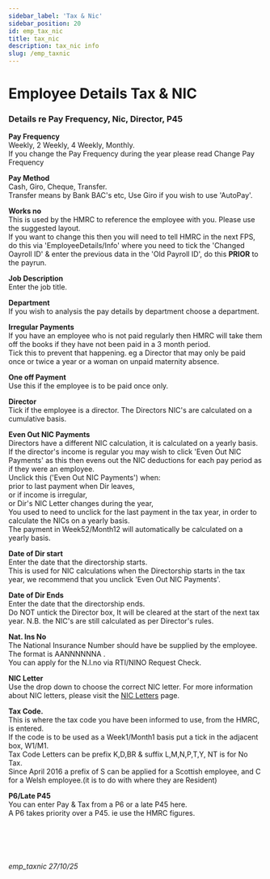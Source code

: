 ```yaml
---
sidebar_label: 'Tax & Nic'
sidebar_position: 20
id: emp_tax_nic
title: tax_nic
description: tax_nic info
slug: /emp_taxnic
---
```


# Employee Details Tax & NIC

### Details re Pay Frequency, Nic, Director, P45


**Pay Frequency**  
Weekly, 2 Weekly, 4 Weekly, Monthly.\
If you change the Pay Frequency during the year please read Change Pay Frequency

**Pay Method**  
Cash, Giro, Cheque, Transfer.  
Transfer means by Bank BAC's etc, Use Giro if you wish to use 'AutoPay'.

**Works no**  
This is used by the HMRC to reference the employee with you. Please use the suggested layout.  
If you want to change this then you will need to tell HMRC in the next FPS, do this via 'EmployeeDetails/Info' where you need to tick the 'Changed Oayroll ID' & enter the previous data in the 'Old Payroll ID', do this **PRIOR** to the payrun.

**Job Description**  
Enter the job title.

**Department**  
If you wish to analysis the pay details by department choose a department.

**Irregular Payments**  
If you have an employee who is not paid regularly then HMRC will take them off the books if they have not been paid in a 3 month period.  
Tick this to prevent that happening. eg a Director that may only be paid once or twice a year or a woman on unpaid maternity absence.

**One off Payment**  
Use this if the employee is to be paid once only.

**Director**  
Tick if the employee is a director. The Directors NIC's are calculated on a cumulative basis.

**Even Out NIC Payments**  
Directors have a different NIC calculation, it is calculated on a yearly basis.  
If the director's income is regular you may wish to click 'Even Out NIC Payments' as this then evens out the NIC deductions for each pay period as if they were an employee.  
Unclick this ('Even Out NIC Payments') when:  
prior to last payment when Dir leaves,  
or if income is irregular,  
or Dir's NIC Letter changes during the year,  
You used to need to unclick for the last payment in the tax year, in order to calculate the NICs on a yearly basis.  
The payment in Week52/Month12 will automatically be calculated on a yearly basis.

**Date of Dir start**  
Enter the date that the directorship starts.\
This is used for NIC calculations when the Directorship starts in the tax year, we recommend that you unclick 'Even Out NIC Payments'.

**Date of Dir Ends**  
Enter the date that the directorship ends.\
Do NOT untick the Director box, It will be cleared at the start of the next tax year. N.B. the NIC's are still calculated as per Director's rules.

**Nat. Ins No**  
The National Insurance Number should have be supplied by the employee.  
The format is AANNNNNNA .  
You can apply for the N.I.no via RTI/NINO Request Check.

**NIC Letter**  
Use the drop down to choose the correct NIC letter. 
For more information about NIC letters, please visit the [NIC Letters](nicletters) page.

**Tax Code.**  
This is where the tax code you have been informed to use, from the HMRC, is entered.  
If the code is to be used as a Week1/Month1 basis put a tick in the adjacent box, W1/M1.  
Tax Code Letters can be prefix K,D,BR & suffix L,M,N,P,T,Y, NT is for No Tax.  
Since April 2016 a prefix of S can be applied for a Scottish employee, and C for a Welsh employee.(it is to do with where they are Resident)

**P6/Late P45**  
You can enter Pay & Tax from a P6 or a late P45 here.  
A P6 takes priority over a P45. ie use the HMRC figures.
<br/>
<br/>
<br/>
<br/>
<br/>
###### emp_taxnic 27/10/25